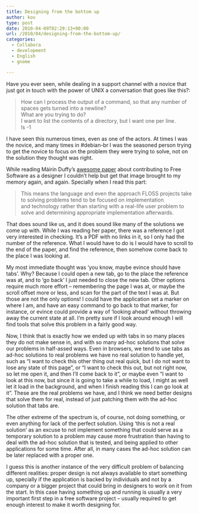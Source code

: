 ```yaml
---
title: Designing from the bottom up
author: kov
type: post
date: 2010-04-09T02:29:13+00:00
url: /2010/04/designing-from-the-bottom-up/
categories:
  - Collabora
  - development
  - English
  - gnome

---
```

Have you ever seen, while dealing in a support channel with a novice that just got in touch with the power of UNIX a conversation that goes like this?:

> <novice> How can I process the output of a command, so that any number of spaces gets turned into a newline?  
> <seasoned> What are you trying to do?  
> <novice> I want to list the contents of a directory, but I want one per line.  
> <seasoned> ls -1

I have seen this numerous times, even as one of the actors. At times I was the novice, and many times in #debian-br I was the seasoned person trying to get the novice to focus on the problem they were trying to solve, not on the solution they thought was right.

While reading Máirín Duffy&#8217;s [awesome paper][1] about contributing to Free Software as a designer I couldn&#8217;t help but get that image brought to my memory again, and again. Specially when I read this part:

> This means the language and even the approach FLOSS projects take to solving problems tend to be focused on implementation and technology rather than starting with a real-life user problem to solve and determining appropriate implementation afterwards.

That does sound like us, and it does sound like many of the solutions we come up with. While I was reading her paper, there was a reference I got very interested in checking. It&#8217;s a PDF with no links in it, so I only had the number of the reference. What I would have to do is I would have to scroll to the end of the paper, and find the reference, then somehow come back to the place I was looking at.

My most immediate thought was &#8216;you know, maybe evince should have tabs&#8217;. Why? Because I could open a new tab, go to the place the reference was at, and to &#8216;go back&#8217; I just needed to close the new tab. Other options require much more effort &#8211; remembering the page I was at, or maybe the scroll offset more or less, and scan for the part of the text I was at. But those are not the only options! I could have the application set a marker on where I am, and have an easy command to go back to that marker, for instance, or evince could provide a way of &#8216;looking ahead&#8217; without throwing away the current state at all. I&#8217;m pretty sure if I look around enough I will find tools that solve this problem in a fairly good way.

Now, I think that is exactly how we ended up with tabs in so many places they do not make sense in, and with so many ad-hoc solutions that solve our problems in half-assed ways. Even in browsers, we tend to use tabs as ad-hoc solutions to real problems we have no real solution to handle yet, such as &#8220;I want to check this other thing out real quick, but I do not want to lose any state of this page&#8221;, or &#8220;I want to check this out, but not right now, so let me open it, and then I&#8217;ll come back to it&#8221;, or maybe even &#8220;I want to look at this now, but since it is going to take a while to load, I might as well let it load in the background, and when I finish reading this I can go look at it&#8221;. These are the real problems we have, and I think we need better designs that solve them for real, instead of just patching them with the ad-hoc solution that tabs are.

The other extreme of the spectrum is, of course, not doing something, or even anything for lack of the perfect solution. Using &#8216;this is not a real solution&#8217; as an excuse to not implement something that could serve as a temporary solution to a problem may cause more frustration than having to deal with the ad-hoc solution that is tested, and being applied to other applications for some time. After all, in many cases the ad-hoc solution can be later replaced with a proper one.

I guess this is another instance of the very difficult problem of balancing different realities: proper design is not always available to start something up, specially if the application is backed by individuals and not by a company or a bigger project that could bring in designers to work on it from the start. In this case having something up and running is usually a very important first step in a free software project &#8211; usually required to get enough interest to make it worth designing for.

 [1]: http://mairin.wordpress.com/2010/04/06/contributing-to-free-open-source-software-as-a-designer/ "Máirín's paper"